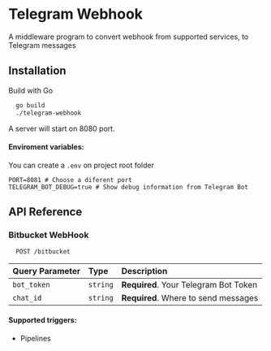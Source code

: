
# Telegram Webhook

A middleware program to convert webhook from supported services, to Telegram messages

## Installation

Build with Go

```bash
  go build
  ./telegram-webhook
```
A server will start on 8080 port.

#### Enviroment variables:

You can create a `.env` on project root folder
```dotenv
PORT=8081 # Choose a diferent port
TELEGRAM_BOT_DEBUG=true # Show debug information from Telegram Bot
```
## API Reference

### Bitbucket WebHook

```http
  POST /bitbucket
```

| Query Parameter | Type     | Description                |
| :-------- | :------- | :------------------------- |
| `bot_token` | `string` | **Required**. Your Telegram Bot Token |
| `chat_id` | `string` | **Required**. Where to send messages |

#### Supported triggers:
- Pipelines